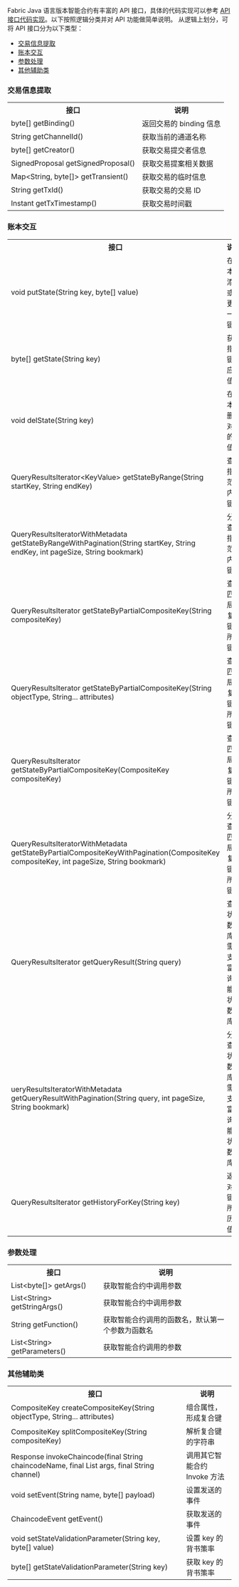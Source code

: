 Fabric Java 语言版本智能合约有丰富的 API 接口，具体的代码实现可以参考 [API接口代码实现](https://github.com/hyperledger/fabric-chaincode-java/blob/release-1.4/fabric-chaincode-shim/src/main/java/org/hyperledger/fabric/shim/impl/ChaincodeStubImpl.java)。以下按照逻辑分类并对 API 功能做简单说明。
从逻辑上划分，可将 API 接口分为以下类型：
- [交易信息提取](#information)
- [账本交互](#count)
- [参数处理](#parameter)
- [其他辅助类](#auxiliary)

<span id="information"></span>
### 交易信息提取
<table>
	<tr>
		<th>接口</th>
		<th>说明</th>
	</tr>
	<tr>
	<td>byte[] getBinding()</td>
	<td>返回交易的 binding 信息</td>
	</tr>
	<tr>
		<td>String getChannelId()</td>
		<td>获取当前的通道名称</td>
	</tr>
	<tr>
		<td>byte[] getCreator()</td>
		<td>获取交易提交者信息</td>
	</tr>
	<tr>
		<td>SignedProposal getSignedProposal()</td>
		<td>获取交易提案相关数据</td>
	</tr>
	<tr>
		<td>Map&lt;String, byte[]&gt; getTransient()</td>
		<td>获取交易的临时信息</td>
	</tr>
	<tr>
		<td>String getTxId()</td>
		<td>获取交易的交易 ID</td>
	</tr>
	<tr>
		<td>Instant getTxTimestamp()</td>
		<td>获取交易时间戳</td>
	</tr>
</table>

<span id="count"></span>
### 账本交互
<table>
	<tr>
		<th>接口</th>
		<th>说明</th>
	</tr>
	<tr>
		<td>void putState(String key, byte[] value)</td>
		<td>在账本中添加或者更新一对键值</td>
	</tr>
	<tr>
		<td>byte[] getState(String key)</td>
		<td>获取指定键对应的值</td>
	</tr>
	<tr>
		<td>void delState(String key)</td>
		<td>在账本中删除对应的键值</td>
	</tr>
	<tr>
		<td>QueryResultsIterator&lt;KeyValue&gt; getStateByRange(String startKey, String endKey)</td>
		<td>查询指定范围内的键值</td>
	</tr>
	<tr>
	<td>QueryResultsIteratorWithMetadata<KeyValue> getStateByRangeWithPagination(String startKey, String endKey, int pageSize, String bookmark)</td>
		<td>分页查询指定范围内的键值</td>
	</tr>
	<tr>
		<td>QueryResultsIterator<KeyValue> getStateByPartialCompositeKey(String compositeKey)</td>
		<td>查询匹配局部复合键的所有键值</td>
	</tr>
	<tr>
		<td>QueryResultsIterator<KeyValue> getStateByPartialCompositeKey(String objectType, String... attributes)</td>
		<td>查询匹配局部复合键的所有键值</td>
	</tr>
	<tr>
		<td>QueryResultsIterator<KeyValue> getStateByPartialCompositeKey(CompositeKey compositeKey)</td>
		<td>查询匹配局部复合键的所有键值</td>
	</tr>
	<tr>
		<td>QueryResultsIteratorWithMetadata<KeyValue> getStateByPartialCompositeKeyWithPagination(CompositeKey compositeKey, int pageSize, String bookmark)</td>
		<td>分页查询匹配局部复合键的所有键值</td>
	</tr>
	<tr>
		<td>QueryResultsIterator<KeyValue> getQueryResult(String query)</td>
		<td>查询状态数据库，需要支持富查询功能的状态数据库</td>
	</tr>
	<tr>
		<td>ueryResultsIteratorWithMetadata<KeyValue> getQueryResultWithPagination(String query, int pageSize, String bookmark)</td>
		<td>分页查询状态数据库，需要支持富查询功能的状态数据库</td>
	</tr>
	<tr>
		<td>QueryResultsIterator<KeyModification> getHistoryForKey(String key)</td>
		<td>返回对应键的所有历史值</td>
	</tr>
</table>

<span id="parameter"></span>
### 参数处理
<table>
	<tr>
		<th>接口</th>
		<th>说明</th>
	</tr>
	<tr>
		<td>List&lt;byte[]&gt; getArgs()</td>
		<td>获取智能合约中调用参数</td>
	</tr>
	<tr>
		<td>List&lt;String&gt; getStringArgs()</td>
		<td>获取智能合约中调用参数</td>
	</tr>
	<tr>
		<td>String getFunction()</td>
		<td>获取智能合约调用的函数名，默认第一个参数为函数名</td>
	</tr>
	<tr>
		<td>List&lt;String&gt; getParameters()</td>
		<td>获取智能合约调用的参数</td>
	</tr>
</table>

<span id="auxiliary"></span>
### 其他辅助类
<table>
	<tr>
		<th>接口</th>
		<th>说明</th>
	</tr>
	<tr>
		<td>CompositeKey createCompositeKey(String objectType, String... attributes)</td>
		<td>组合属性，形成复合键</td>
	</tr>
	<tr>
		<td>CompositeKey splitCompositeKey(String compositeKey)</td>
		<td>解析复合键的字符串</td>
	</tr>
	<tr>
		<td> Response invokeChaincode(final String chaincodeName, final List<byte[]> args, final String channel)</td>
		<td>调用其它智能合约 Invoke 方法</td>
	</tr>
	<tr>
		<td>void setEvent(String name, byte[] payload)</td>
		<td>设置发送的事件</td>
	</tr>
	<tr>
		<td>ChaincodeEvent getEvent()</td>
		<td>获取发送的事件</td>
	</tr>
	<tr>
		<td>void setStateValidationParameter(String key, byte[] value)</td>
		<td>设置 key 的背书策率</td>
	</tr>
	<tr>
		<td>byte[] getStateValidationParameter(String key)</td>
		<td>获取 key 的背书策率</td>
	</tr>
</table>
	

